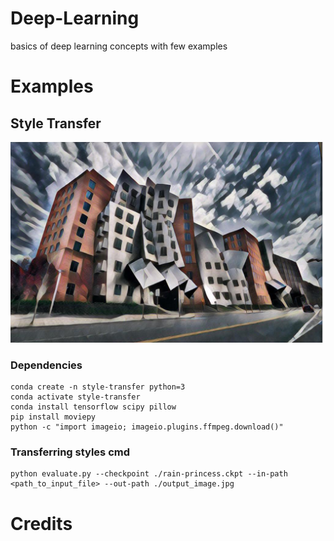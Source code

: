 # Deep-Learning
basics of deep learning concepts with few examples




# Examples

## Style Transfer
<p align = 'center'>
<a href = 'Examples/fast-style-transfer-master/examples/results/stata_udnie.jpg'><img src = 'Examples/fast-style-transfer-master/examples/results/stata_udnie_header.jpg' width = '627px'></a>
</p>

### Dependencies
```
conda create -n style-transfer python=3
conda activate style-transfer
conda install tensorflow scipy pillow
pip install moviepy
python -c "import imageio; imageio.plugins.ffmpeg.download()"
```
### Transferring styles cmd
```
python evaluate.py --checkpoint ./rain-princess.ckpt --in-path <path_to_input_file> --out-path ./output_image.jpg
```


# Credits


